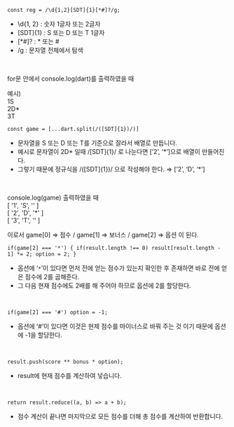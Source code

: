 `const reg = /\d{1,2}[SDT]{1}[*#]?/g;`

- \d{1, 2} : 숫자 1글자 또는 2글자
- [SDT]{1} : S 또는 D 또는 T 1글자
- [*#]? : * 또는 #
- /g : 문자열 전체에서 탐색

<br />

for문 안에서 console.log(dart)를 출력하였을 때

예시)<br />
1S <br />
2D* <br />
3T

`const game = [...dart.split(/([SDT]{1})/)]`

- 문자열을 S 또는 D 또는 T를 기준으로 잘라서 배열로 만듭니다.
- 예시로 문자열이 2D* 일때 /[SDT]{1}/ 로 나눈다면 [’2’, ‘*’]으로 배열이 만들어진다.
- 그렇기 때문에 정규식을 /([SDT]{1})/ 으로 작성해야 한다. ⇒ [’2’, ‘D’, ‘*’]

<br />

console.log(game) 출력하였을 때 <br />
[ '1', 'S', '' ] <br />
[ '2', 'D', '*' ]<br />
[ '3', 'T', '' ]

이로서 game[0] ⇒ 점수 / game[1] ⇒ 보너스 / game[2] ⇒ 옵션 이 된다.

`if(game[2] === '*') {
            if(result.length !== 0) result[result.length - 1] *= 2;
            option = 2;
        }`

- 옵션에 ‘`*`’이 있다면 먼저 전에 얻는 점수가 있는지 확인한 후 존재하면 바로 전에 얻은 점수에 2를 곱해준다.
- 그 다음 현재 점수에도 2배를 해 주어야 하므로 옵션에 2를 할당한다.

<br />

`if(game[2] === '#') option = -1;`

- 옵션에 ‘#’이 있다면 이것은 현제 점수를 마이너스로 바꿔 주는 것 이기 때문에 옵션에 -1을 할당한다.

<br />

`result.push(score ** bonus * option);`

- result에 현재 점수를 계산하여 넣습니다.

<br />

`return result.reduce((a, b) => a + b);`

- 점수 계산이 끝나면 마지막으로 모든 점수를 더해 총 점수를 계산하여 반환합니다.